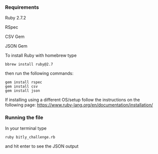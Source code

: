 ### Requirements

Ruby 2.7.2

RSpec

CSV Gem

JSON Gem

To install Ruby with homebrew type
```
bbrew install ruby@2.7
```

then run the following commands:
```
gem install rspec
gem install csv
gem install json
```
If installing using a different OS/setup follow the instructions on the following page:
https://www.ruby-lang.org/en/documentation/installation/
### Running the file
In your terminal type

```
ruby bitly_challenge.rb
```

and hit enter to see the JSON output
